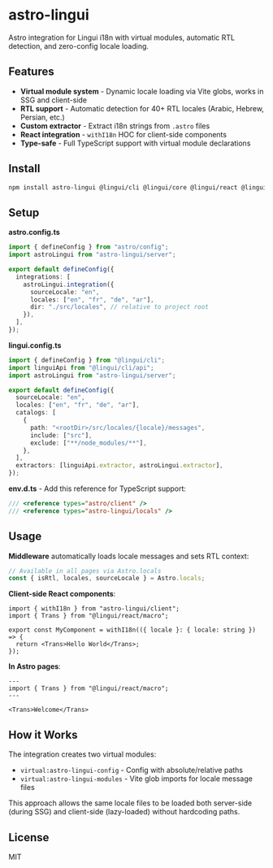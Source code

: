 # astro-lingui

Astro integration for Lingui i18n with virtual modules, automatic RTL detection, and zero-config locale loading.

## Features

- **Virtual module system** - Dynamic locale loading via Vite globs, works in SSG and client-side
- **RTL support** - Automatic detection for 40+ RTL locales (Arabic, Hebrew, Persian, etc.)
- **Custom extractor** - Extract i18n strings from `.astro` files
- **React integration** - `withI18n` HOC for client-side components
- **Type-safe** - Full TypeScript support with virtual module declarations

## Install

```bash
npm install astro-lingui @lingui/cli @lingui/core @lingui/react @lingui/vite-plugin
```

## Setup

**astro.config.ts**

```ts
import { defineConfig } from "astro/config";
import astroLingui from "astro-lingui/server";

export default defineConfig({
  integrations: [
    astroLingui.integration({
      sourceLocale: "en",
      locales: ["en", "fr", "de", "ar"],
      dir: "./src/locales", // relative to project root
    }),
  ],
});
```

**lingui.config.ts**

```ts
import { defineConfig } from "@lingui/cli";
import linguiApi from "@lingui/cli/api";
import astroLingui from "astro-lingui/server";

export default defineConfig({
  sourceLocale: "en",
  locales: ["en", "fr", "de", "ar"],
  catalogs: [
    {
      path: "<rootDir>/src/locales/{locale}/messages",
      include: ["src"],
      exclude: ["**/node_modules/**"],
    },
  ],
  extractors: [linguiApi.extractor, astroLingui.extractor],
});
```

**env.d.ts** - Add this reference for TypeScript support:

```ts
/// <reference types="astro/client" />
/// <reference types="astro-lingui/locals" />
```

## Usage

**Middleware** automatically loads locale messages and sets RTL context:

```ts
// Available in all pages via Astro.locals
const { isRtl, locales, sourceLocale } = Astro.locals;
```

**Client-side React components**:

```tsx
import { withI18n } from "astro-lingui/client";
import { Trans } from "@lingui/react/macro";

export const MyComponent = withI18n(({ locale }: { locale: string }) => {
  return <Trans>Hello World</Trans>;
});
```

**In Astro pages**:

```astro
---
import { Trans } from "@lingui/react/macro";
---

<Trans>Welcome</Trans>
```

## How it Works

The integration creates two virtual modules:

- `virtual:astro-lingui-config` - Config with absolute/relative paths
- `virtual:astro-lingui-modules` - Vite glob imports for locale message files

This approach allows the same locale files to be loaded both server-side (during SSG) and client-side (lazy-loaded) without hardcoding paths.

## License

MIT

